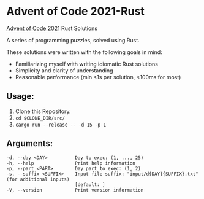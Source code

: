 # Advent of Code 2021-Rust

[Advent of Code 2021](https://adventofcode.com/2021/) Rust Solutions

A series of programming puzzles, solved using Rust. 

These solutions were written with the following goals in mind:

- Familiarizing myself with writing idiomatic Rust solutions
- Simplicity and clarity of understanding
- Reasonable performance (min <1s per solution, <100ms for most)


## Usage:

1. Clone this Repository.
2. `cd $CLONE_DIR/src/`
3. `cargo run --release -- -d 15 -p 1`

## Arguments:
    -d, --day <DAY>          Day to exec: (1, ..., 25)
    -h, --help               Print help information
    -p, --part <PART>        Day part to exec: (1, 2)
    -s, --suffix <SUFFIX>    Input file suffix: "input/d{DAY}{SUFFIX}.txt" (for additional inputs)
                             [default: ]
    -V, --version            Print version information
